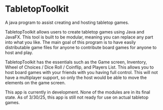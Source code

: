 # TabletopToolkit
A java program to assist creating and hosting tabletop games.

TabletopToolkit allows users to create tabletop games using Java and JavaFX. This tool is built to be modular, meaning you can replace any part into what you like. The main goal of this program is to have easily distributable game files for anyone to contribute board games for anyone to host and play.

TabletopToolkit has the essentials such as the Game screen, Inventory, Wheel of Choices / Dice Roll / Coinflip, and Players List. This allows you to host board games with your friends with you having full control. This will not have a multiplayer support, so only the host would be able to move the elements on the game screen.

This app is currently in development. None of the modules are in its final state.
As of 3/30/25, this app is still not ready for use on actual tabletop games.
